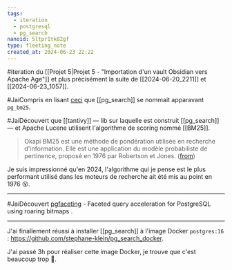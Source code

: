 ```yaml
---
tags:
  - iteration
  - postgresql
  - pg_search
nanoid: 5ltpr1tk82gf
type: fleeting_note
created_at: 2024-06-23 22:22
---
```

#iteration du [[Projet 5|Projet 5 - "Importation d'un vault Obsidian vers Apache Age"]] et plus précisément la suite de [[2024-06-20_2211]] et [[2024-06-23_1057]].

#JaiCompris en lisant [ceci](https://github.com/paradedb/paradedb/issues/841) que [[pg_search]] se nommait apparavant `pg_bm25`.

#JaiDécouvert que [[tantivy]] — lib sur laquelle est construit [[pg_search]] — et Apache Lucene utilisent l'algorithme de scoring nommé [[BM25]].

> Okapi BM25 est une méthode de pondération utilisée en recherche d'information. Elle est une application du modèle probabiliste de pertinence, proposé en 1976 par Robertson et Jones. ([from](https://fr.wikipedia.org/wiki/Okapi_BM25))

Je suis impressionné qu'en 2024, l'algorithme qui je pense est le plus performant utilisé dans les moteurs de recherche ait été mis au point en 1976 😮.

---

#JaiDécouvert  [pgfaceting](https://github.com/cybertec-postgresql/pgfaceting) -  Faceted query acceleration for PostgreSQL using roaring bitmaps .

---

J'ai finallement réussi à installer [[pg_search]] à l'image Docker `postgres:16` : <https://github.com/stephane-klein/pg_search_docker>.

J'ai passé 3h pour réaliser cette image Docker, je trouve que c'est beaucoup trop 🫣.
